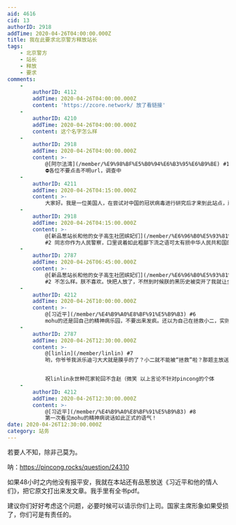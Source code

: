 ```yaml
---
aid: 4616
cid: 13
authorID: 2918
addTime: 2020-04-26T04:00:00.000Z
title: 我在此要求北京警方释放站长
tags:
    - 北京警方
    - 站长
    - 释放
    - 要求
comments:
    -
        authorID: 4112
        addTime: 2020-04-26T04:00:00.000Z
        content: 'https://zcore.network/ 放了看链接'
    -
        authorID: 4210
        addTime: 2020-04-26T04:00:00.000Z
        content: 这个名字怎么样
    -
        authorID: 2918
        addTime: 2020-04-26T04:00:00.000Z
        content: >-
            @[阿尔法湾](/member/%E9%98%BF%E5%B0%94%E6%B3%95%E6%B9%BE) #1
            ⛔️各位不要点击不明url，调查中
    -
        authorID: 4211
        addTime: 2020-04-26T04:15:00.000Z
        content: >-
            大家好。我是一位美国人，在尝试对中国的冠状病毒进行研究后才来到此站点，所以请原谅。我只想说我们与您以及您在反对审查制度的斗争中站在一起。除了政治，我们祝您健康安全。
    -
        authorID: 2918
        addTime: 2020-04-26T04:15:00.000Z
        content: >-
            @[新品葱站长和他的女子高生社团嫔妃们](/member/%E6%96%B0%E5%93%81%E8%91%B1%E7%AB%99%E9%95%BF%E5%92%8C%E4%BB%96%E7%9A%84%E5%A5%B3%E5%AD%90%E9%AB%98%E7%94%9F%E7%A4%BE%E5%9B%A2%E5%AB%94%E5%A6%83%E4%BB%AC)
            #2 同志你作为人民警察，口里说着如此粗鄙下流之语可太有损中华人民共和国的形象了吧？
    -
        authorID: 2787
        addTime: 2020-04-26T06:45:00.000Z
        content: >-
            @[新品葱站长和他的女子高生社团嫔妃们](/member/%E6%96%B0%E5%93%81%E8%91%B1%E7%AB%99%E9%95%BF%E5%92%8C%E4%BB%96%E7%9A%84%E5%A5%B3%E5%AD%90%E9%AB%98%E7%94%9F%E7%A4%BE%E5%9B%A2%E5%AB%94%E5%A6%83%E4%BB%AC)
            #2 不怎么样。朕不喜欢。快把人放了，不然到时候朕的黑历史被突开了我就让全国人民在电视机前怀念你。
    -
        authorID: 4212
        addTime: 2020-04-26T10:00:00.000Z
        content: >-
            @[习近平](/member/%E4%B9%A0%E8%BF%91%E5%B9%B3) #6
            mohu的还是回自己的精神病乐园，不要出来发疯。还以为自己在拯救小二，实则让小二麻烦更大
    -
        authorID: 2787
        addTime: 2020-04-26T12:30:00.000Z
        content: >-
            @[linlin](/member/linlin) #7
            哟，你爷爷我派乐迪刁大犬就是膜乎的了？小二就不能被“拯救”啦？那题主放送《习近平和他的情人》小二岂不会被活摘了？也没见你他妈放个屁啊？傻逼支那人有种就上大号，这么喜欢开个鸡巴小号放屁滚回你的pincong脑瘫聚集地斗去呗


            祝linlin永世种花家轮回不含赵（微笑 以上言论不针对pincong的个体
    -
        authorID: 4212
        addTime: 2020-04-26T12:30:00.000Z
        content: >-
            @[习近平](/member/%E4%B9%A0%E8%BF%91%E5%B9%B3) #8
            第一次看见mohu的精神病说话如此正式的语气！
date: 2020-04-26T12:30:00.000Z
category: 站务
---
```


若要人不知，除非己莫为。

呐：https://pincong.rocks/question/24310

如果48小时之内他没有报平安，我就在本站还有品葱放送《习近平和他的情人们》，把它原文打出来发文章。我手里有全书pdf。

建议你们好好考虑这个问题，必要时候可以请示你们上司。国家主席形象如果受损了，你们可是有责任的。
